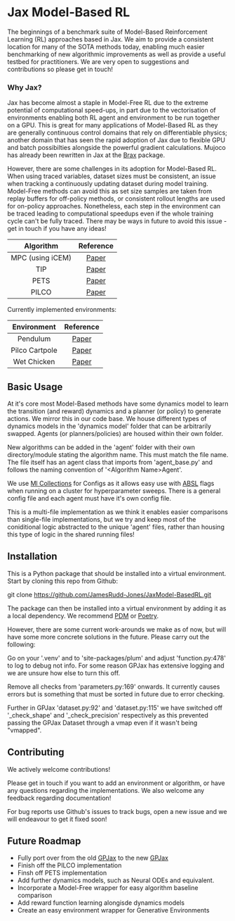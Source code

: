 # Jax Model-Based RL 

The beginnings of a benchmark suite of Model-Based Reinforcement Learning (RL) approaches based in Jax. 
We aim to provide a consistent location for many of the SOTA methods today, enabling much easier benchmarking of new algorithmic improvements as well as provide a useful testbed for practitioners.
We are very open to suggestions and contributions so please get in touch!


### Why Jax?

Jax has become almost a staple in Model-Free RL due to the extreme potential of computational speed-ups, in part due to the vectorisation of environments enabling both RL agent and environment to be run together on a GPU. This is great for many applications of Model-Based RL as they are generally continuous control domains that rely on differentiable physics; another domain that has seen the rapid adoption of Jax due to flexible GPU and batch possibilties alongside the powerful gradient calculations. Mujoco has already been rewritten in Jax at the [Brax](https://github.com/google/brax) package.

However, there are some challenges in its adoption for Model-Based RL. When using traced variables, dataset sizes must be consistent, an issue when tracking a continuously updating dataset during model training. Model-Free methods can avoid this as set size samples are taken from replay buffers for off-policy methods, or consistent rollout lengths are used for on-policy approaches. Nonetheless, each step in the environment can be traced leading to computational speedups even if the whole training cycle can't be fully traced. There may be ways in future to avoid this issue - get in touch if you have any ideas! 

|    Algorithm     |                                                         Reference                                                         |
|:----------------:|:-------------------------------------------------------------------------------------------------------------------------:|
| MPC (using iCEM) |                           [Paper](https://proceedings.mlr.press/v155/pinneri21a/pinneri21a.pdf)                           |
|       TIP        | [Paper](https://proceedings.neurips.cc/paper_files/paper/2022/file/b90cb10d4dae058dd167388e76168c1b-Paper-Conference.pdf) |
|       PETS       |      [Paper](https://proceedings.neurips.cc/paper_files/paper/2018/file/3de568f8597b94bda53149c7d7f5958c-Paper.pdf)       |
|      PILCO       |                [Paper](https://aiweb.cs.washington.edu/research/projects/aiweb/media/papers/tmpZj4RyS.pdf)                |

Currently implemented environments:

|  Environment   |                                                         Reference                                                         |
|:--------------:|:-------------------------------------------------------------------------------------------------------------------------:|
|    Pendulum    | [Paper](https://proceedings.neurips.cc/paper_files/paper/2022/file/b90cb10d4dae058dd167388e76168c1b-Paper-Conference.pdf) |
| Pilco Cartpole |                [Paper](https://aiweb.cs.washington.edu/research/projects/aiweb/media/papers/tmpZj4RyS.pdf)                |
|  Wet Chicken   |      [Paper](https://arxiv.org/pdf/1907.04902)       |



## Basic Usage

At it's core most Model-Based methods have some dynamics model to learn the transition (and reward) dynamics and a planner (or policy) to generate actions. We mirror this in our code base. We house different types of dynamics models in the 'dynamics model' folder that can be arbitrarily swapped. Agents (or planners/policies) are housed within their own folder.

New algorithms can be added in the 'agent' folder with their own directory/module stating the algorithm name. This must match the file name. The file itself has an agent class that imports from 'agent_base.py' and follows the naming convention of '\<Algorithm Name\>Agent'.

We use [Ml Collections](https://github.com/google/ml_collections) for Configs as it allows easy use with [ABSL](https://github.com/abseil/abseil-py) flags when running on a cluster for hyperparameter sweeps. There is a general config file and each agent must have it's own config file.

This is a multi-file implementation as we think it enables easier comparisons than single-file implementations, but we try and keep most of the coniditional logic abstracted to the unique 'agent' files, rather than housing this type of logic in the shared running files!

## Installation

This is a Python package that should be installed into a virtual environment. Start by cloning this repo from Github:

git clone https://github.com/JamesRudd-Jones/JaxModel-BasedRL.git

The package can then be installed into a virtual environment by adding it as a local dependency. We recommend [PDM](https://pdm-project.org/en/latest/) or [Poetry](https://python-poetry.org/).

However, there are some current work-arounds we make as of now, but will have some more concrete solutions in the future. Please carry out the following:

Go on your '.venv' and to 'site-packages/plum' and adjust 'function.py:478' to log to debug not info.
For some reason GPJax has extensive logging and we are unsure how else to turn this off. 

Remove all checks from 'parameters.py:169' onwards.
It currently causes errors but is something that must be sorted in future due to error checking.

Further in GPJax 'dataset.py:92' and 'dataset.py:115' we have switched off '_check_shape' and '_check_precision' respectively as this prevented passing the GPJax Dataset through a vmap even if it wasn't being "vmapped".

## Contributing

We actively welcome contributions!

Please get in touch if you want to add an environment or algorithm, or have any questions regarding the implementations.
We also welcome any feedback regarding documentation!

For bug reports use Github's issues to track bugs, open a new issue and we will endeavour to get it fixed soon! 


## Future Roadmap

- Fully port over from the old [GPJax](https://github.com/aidanscannell/GPJax) to the new [GPJax](https://github.com/JaxGaussianProcesses/GPJax)
- Finish off the PILCO implementation
- Finsh off PETS implementation
- Add further dynamics models, such as Neural ODEs and equivalent.
- Incorporate a Model-Free wrapper for easy algorithm baseline comparison
- Add reward function learning alongisde dynamics models
- Create an easy environment wrapper for Generative Environments
